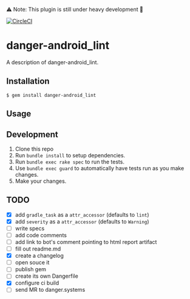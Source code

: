 ⚠️ Note: This plugin is still under heavy development 👷

[![CircleCI](https://circleci.com/gh/loadsmart/danger-android_lint.svg?style=svg)](https://circleci.com/gh/loadsmart/danger-android_lint)

# danger-android_lint

A description of danger-android_lint.

## Installation

    $ gem install danger-android_lint

## Usage

## Development

1. Clone this repo
2. Run `bundle install` to setup dependencies.
3. Run `bundle exec rake spec` to run the tests.
4. Use `bundle exec guard` to automatically have tests run as you make changes.
5. Make your changes.

## TODO
- [x] add `gradle_task` as a `attr_accessor` (defaults to `lint`)
- [x] add `severity` as a `attr_accessor` (defaults to `Warning`)
- [ ] write specs
- [ ] add code comments
- [ ] add link to bot's comment pointing to html report artifact
- [ ] fill out readme.md
- [x] create a changelog
- [ ] open souce it
- [ ] publish gem
- [ ] create its own Dangerfile
- [x] configure ci build
- [ ] send MR to danger.systems
